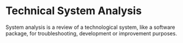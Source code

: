 # Technical System Analysis
System analysis is a review of a technological system, like a software package, for troubleshooting, development or improvement purposes.
